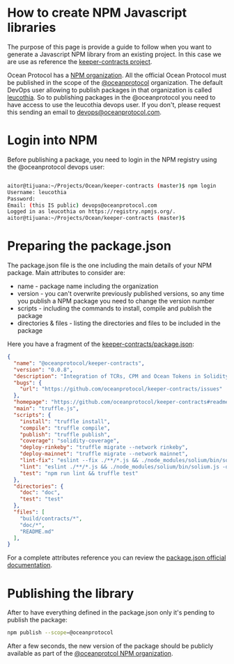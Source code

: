 # How to create NPM Javascript libraries


The purpose of this page is provide a guide to follow when you want to generate a Javascript NPM library from an existing project.
In this case we are use as reference the [keeper-contracts project](https://github.com/oceanprotocol/keeper-contracts).

Ocean Protocol has a [NPM organization](https://www.npmjs.com/settings/oceanprotocol/packages). All the official Ocean Protocol must be published in the scope of the [@oceanprotocol](https://www.npmjs.com/settings/oceanprotocol/packages) organization.
The default DevOps user allowing to publish packages in that organization is called [leucothia](https://www.npmjs.com/~leucothia). So to publishing packages in the @oceanprotocol you need to have access to use the leucothia devops user. If you don't, please request this sending an email to devops@oceanprotocol.com.



# Login into NPM

Before publishing a package, you need to login in the NPM registry using the @oceanprotocol devops user:

```bash

aitor@tijuana:~/Projects/Ocean/keeper-contracts (master)$ npm login
Username: leucothia
Password:
Email: (this IS public) devops@oceanprotocol.com
Logged in as leucothia on https://registry.npmjs.org/.
aitor@tijuana:~/Projects/Ocean/keeper-contracts (master)$
```


# Preparing the package.json

The package.json file is the one including the main details of your NPM package. Main attributes to consider are:

* name - package name including the organization
* version - you can't overwrite previously published versions, so any time you publish a NPM package you need to change the version number
* scripts - including the commands to install, compile and publish the package
* directories & files - listing the directories and files to be included in the package

Here you have a fragment of the [keeper-contracts/package.json](https://github.com/oceanprotocol/keeper-contracts/blob/master/package.json):
```json
{
  "name": "@oceanprotocol/keeper-contracts",
  "version": "0.0.8",
  "description": "Integration of TCRs, CPM and Ocean Tokens in Solidity",
  "bugs": {
    "url": "https://github.com/oceanprotocol/keeper-contracts/issues"
  },
  "homepage": "https://github.com/oceanprotocol/keeper-contracts#readme",
  "main": "truffle.js",
  "scripts": {
    "install": "truffle install",
    "compile": "truffle compile",
    "publish": "truffle publish",
    "coverage": "solidity-coverage",
    "deploy-rinkeby": "truffle migrate --network rinkeby",
    "deploy-mainnet": "truffle migrate --network mainnet",
    "lint-fix": "eslint --fix ./**/*.js && ./node_modules/solium/bin/solium.js -d ./contracts/ --fix",
    "lint": "eslint ./**/*.js && ./node_modules/solium/bin/solium.js -d ./contracts/",
    "test": "npm run lint && truffle test"
  },
  "directories": {
    "doc": "doc",
    "test": "test"
  },
  "files": [
    "build/contracts/*",
    "doc/*",
    "README.md"
  ],
}
```

For a complete attributes reference you can review the [package.json official documentation](https://docs.npmjs.com/getting-started/using-a-package.json).

# Publishing the library

After to have everything defined in the package.json only it's pending to publish the package:

```bash
npm publish --scope=@oceanprotocol
```

After a few seconds, the new version of the package should be publicly available as part of the [@oceanprotcol NPM organization](https://www.npmjs.com/settings/oceanprotocol/packages).

